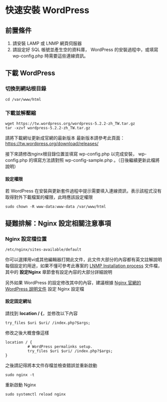 #  快速安裝 WordPress

## 前置條件
 1. 請安裝 LAMP 或 LNMP 網頁伺服器
 2. 請設定好 SQL 帳號並產生空的資料庫， WordPress 的安裝過程中，或填寫  wp-config.php 時需要這些連線資訊。


## 下載 WordPress  

###  切換到網站根目錄
    cd /var/www/html

### 下載並解壓縮

    wget https://tw.wordpress.org/wordpress-5.2.2-zh_TW.tar.gz  
    tar -xzvf wordpress-5.2.2-zh_TW.tar.gz  

請將下載網址更新成官網的最新版本
最新版本請參考此頁面：https://tw.wordpress.org/download/releases/  

接下來請修改nginx根目錄位置並填寫 wp-config.php 以完成安裝， wp-config.php 的填寫方法請對照 wp-config-sample.php 。（日後繼續更新此檔將說明）


#### 設定權限

若 WordPress 在安裝與更新套件過程中提示需要填入連線資訊，表示該程式沒有取得對外下載檔案的權限，此時應該設定權限

    sudo chown -R www-data:www-data /var/www/html

## 疑難排解：Nginx  設定相關注意事項
### Nginx 設定檔位置    

    /etc/nginx/sites-available/default

你可以選擇用vi或其他編輯器打開此文件，此文件大部分的內容都有英文註解說明每個設定的用途，如果不懂可參考此專案的 [LNMP Installation process](https://github.com/toppy368/ubuntu-vps-doc/blob/master/LNMP%20Installation%20process.md) 文件檔，其中的 **設定Nginx** 章節會有設定內容的大部分詳細說明

另外如果 WordPress 的設定修改其中的內容，建議根據 [Nginx 官網的 WordPress 說明文件](https://www.nginx.com/resources/wiki/start/topics/recipes/wordpress/ )  設定 Nginx 設定檔

#### 設定固定網址  
請找到 **location / {**，並修改以下內容  

    try_files $uri $uri/ /index.php?$args;

 修改之後大概會像這樣  

    location / {
              # WordPress permalinks setup.
              try_files $uri $uri/ /index.php?$args;
    }

之後請記得將本文件存檔並檢查錯誤並重新啟動

    sudo nginx -t

重新啟動 Nginx  

    sudo systemctl reload nginx
